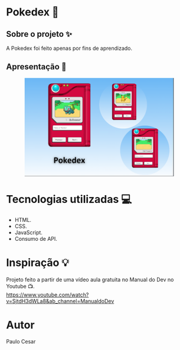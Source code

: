 # Pokedex 📱

## Sobre o projeto ✨
A Pokedex foi feito apenas por fins de aprendizado.</br>


## Apresentação 👀
<p align="center">
  <img alt="Pokedex Image" src="./assets/Telaapresentacao.PNG" width="80%">
</p>

# Tecnologias utilizadas 💻
- HTML.
- CSS.
- JavaScript.
- Consumo de API.

# Inspiração 💡

Projeto feito a partir de uma vídeo aula gratuita no Manual do Dev no Youtube 📺.</br>
https://www.youtube.com/watch?v=SjtdH3dWLa8&ab_channel=ManualdoDev

# Autor 

Paulo Cesar
